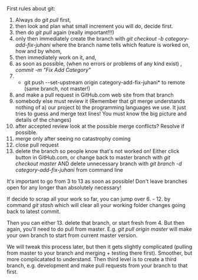 First rules about git:
1. Always do *git pull* first,
2. then look and plan what small increment you will do, decide first.
3. then do *git pull* again (really important!!!)
4. only then immediately create the branch with *git checkout -b category-add-fix-juhani* where the branch name tells which feature is worked on, how and by whom,
5. then immediately work on it, and,
6. as soon as possible, (when no errors or problems of any kind exist) , *commit -m "Fix Add Category"*
7. * git push --set-upstream origin category-add-fix-juhani* to remote (same branch, not master!)
8. and make a pull request in GitHub.com web site from that branch
9. somebody else must review it (Remember that git merge understands nothing of a) our project b) the programming languages we use. It just tries to guess and merge text lines! You must know the big picture and details of the changes)
10. after accepted review look at the possible merge conflicts? Resolve if possible.
11. merge only after seeing no catastrophy coming
12. close pull request
13. delete the branch so people know that's not worked on! Either click button in GitHub.com, or change back to master branch with *git checkout master* AND delete unnecessary branch with *git branch -d category-add-fix-juhani* from command line

It's important to go from 3 to 13 as soon as possible! Don't leave branches open for any longer than absolutely necessary!

If decide to scrap all your work so far, you can jump over 6. - 12. by command *git stash* which will clear all your working folder changes going back to latest commit.

Then you can either 13. delete that branch, or start fresh from 4. But then again, you'll need to do pull from master. E.g. *git pull origin master* will make your own branch to start from current master version.

We will tweak this process later, but then it gets slightly complicated (pulling from master to your branch and merging + testing there first). Smoother, but more complicatated to understand. Then third level is to create a third branch, e.g. development and make pull requests from your branch to that first.